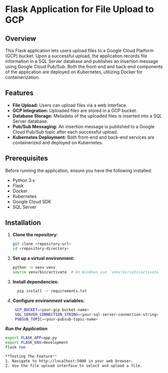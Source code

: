 # Flask Application for File Upload to GCP

## Overview

This Flask application lets users upload files to a Google Cloud Platform (GCP) bucket. Upon a successful upload, the application records file information in a SQL Server database and publishes an insertion message using Google Cloud Pub/Sub. Both the front-end and back-end components of the application are deployed on Kubernetes, utilizing Docker for containerization.

## Features

- **File Upload:** Users can upload files via a web interface.
- **GCP Integration:** Uploaded files are stored in a GCP bucket.
- **Database Storage:** Metadata of the uploaded files is inserted into a SQL Server database.
- **Pub/Sub Messaging:** An insertion message is published to a Google Cloud Pub/Sub topic after each successful upload.
- **Kubernetes Deployment:** Both front-end and back-end services are containerized and deployed on Kubernetes.

## Prerequisites

Before running the application, ensure you have the following installed:

- Python 3.x
- Flask
- Docker
- Kubernetes
- Google Cloud SDK
- SQL Server

## Installation

1. **Clone the repository:**

   ```bash
   git clone <repository-url>
   cd <repository-directory>

2. **Set up a virtual environment:**
   ```bash
   python -m venv venv
   source venv/bin/activate  # On Windows use `venv\Scripts\activate`

3. **Install dependencies:**
   ```bash
     pip install -r requirements.txt

4. **Configure environment variables:**
   ```bash
    GCP_BUCKET=<your-gcp-bucket-name>
    SQL_SERVER_CONNECTION_STRING=<your-sql-server-connection-string>
    PUBSUB_TOPIC=<your-pubsub-topic-name>

***Run the Application***
```bash 
export FLASK_APP=app.py
export FLASK_ENV=development
flask run

**Testing The Feature**
1. Navigate to http://localhost:5000 in your web browser.
2. Use the file upload interface to select and upload a file.
